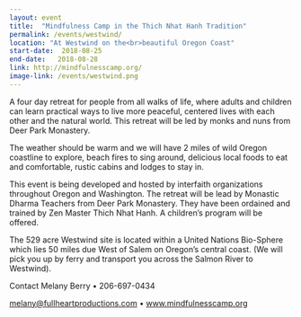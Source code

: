 ```yaml
---
layout: event
title:  "Mindfulness Camp in the Thich Nhat Hanh Tradition"
permalink: /events/westwind/
location: "At Westwind on the<br>beautiful Oregon Coast"
start-date:  2018-08-25
end-date:   2018-08-28
link: http://mindfulnesscamp.org/
image-link: /events/westwind.png
---
```


A four day retreat for people from all walks of life, where adults and children can learn practical ways to live more peaceful, centered lives with each other and the natural world. This retreat will be led by monks and nuns from Deer Park Monastery. 

The weather should be warm and we will have 2 miles of wild Oregon coastline to explore, beach fires to sing around, delicious local foods to eat and comfortable, rustic cabins and lodges to stay in.

This event is being developed and hosted by interfaith organizations throughout Oregon and Washington. The retreat will be lead by Monastic Dharma Teachers from Deer Park Monastery. They have been ordained and trained by Zen Master Thich Nhat Hanh. A children’s program will be offered.

The 529 acre Westwind site is located within a United Nations Bio-Sphere which lies 50 miles due West of Salem on Oregon’s central coast. (We will pick you up by ferry and transport you across the Salmon River to Westwind).

Contact Melany Berry • 206-697-0434

melany@fullheartproductions.com • www.mindfulnesscamp.org
